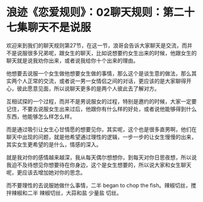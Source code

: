 # 浪迹《恋爱规则》：02聊天规则：第二十七集聊天不是说服

欢迎来到我们的聊天规则第27节，在这一节，浪哥会告诉大家聊天是交流，而并不是说服很多兄弟呢，跟女生的聊天，比如说想要约女生出来的时候，他跟女生的聊天就是说我劝你出来，或者说我给你十个出来的理由。

他想要去说服一个女生做他想要女生做的事情，那么这个是谈生意的做法，那么其实两个人正常的交流，或者说一男一女情侣之间的对话，更应该的是大家聊得开心，彼此愿意见面，所以说聊天更多的是两个人彼此去了解对方。

互相试探的一个过程，而并不是男说服女的过程，特别是邀约的时候，大家一定要记住，不要去说服女生出来过后，他跟你有什么样的好处，或者说他能够得到什么东西，他能够怎么样怎么样。

而是通过吸引让女生心甘情愿的想要见你，其实呢，这个也是很多直男啊，他们在聊天中出现的问题，就是他希望通过理性的逻辑，一步一步的让女生慢慢的出来，其实女生更希望的是什么，情感的深入。

就是我对你的感情越来越深，我从每天偶尔想想你，到每天对你日思夜想，所以说我迫不及待想见你想要待在你身边，这个是女生想要的，所以说大家和女生聊天呢，更应该去增加她对你的思念。

而不要理性的去说服她做什么事情，二半 began to chop the fish。辣椒切丝，搅拌辣椒和二半 辣椒切丝，大蒜和盐 少量盐 切丝。

